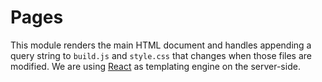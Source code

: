 Pages
======


This module renders the main HTML document and handles appending a query string to `build.js` and `style.css` that changes when those files are modified.
We are using [React](https://reactjs.org) as templating engine on the server-side.
